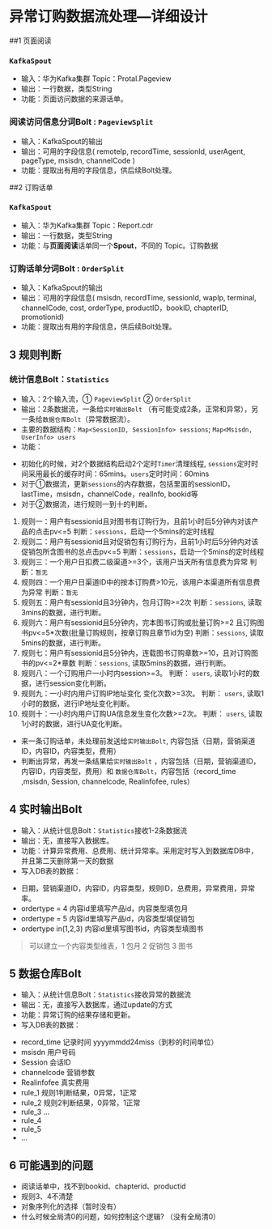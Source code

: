 # 异常订购数据流处理—详细设计

##1 页面阅读
### `KafkaSpout`
- 输入：华为Kafka集群 Topic：Protal.Pageview
- 输出：一行数据，类型String
- 功能：页面访问数据的来源话单。

### 阅读访问信息分词Bolt : `PageviewSplit`
- 输入：KafkaSpout的输出
- 输出：可用的字段信息( remoteIp, recordTime, sessionId, userAgent, pageType, msisdn, channelCode )
- 功能：提取出有用的字段信息，供后续Bolt处理。

##2 订购话单
### `KafkaSpout`
- 输入：华为Kafka集群 Topic：Report.cdr
- 输出：一行数据，类型String
- 功能：与**页面阅读**话单同一个**Spout**，不同的 Topic。订购数据

### 订购话单分词Bolt : `OrderSplit`
- 输入：KafkaSpout的输出
- 输出：可用的字段信息( msisdn, recordTime, sessionId, wapIp, terminal, channelCode, cost, orderType, productID，bookID, chapterID, promotionid)
- 功能：提取出有用的字段信息，供后续Bolt处理。

## 3 规则判断
### 统计信息Bolt：`Statistics`
- 输入：2个输入流，① `PageviewSplit` ② `OrderSplit`
- 输出：2条数据流，一条给`实时输出Bolt` （有可能变成2条，正常和异常），另一条给`数据仓库Bolt`（异常数据流）。
- 主要的数据结构：`Map<SessionID, SessionInfo> sessions`; `Map<Msisdn, UserInfo> users`
- 功能：
 * 初始化的时候，对2个数据结构启动2个定时`Timer`清理线程, `sessions`定时时间采用最长的缓存时间：65mins。`users`定时时间：60mins
 * 对于①数据流，更新`sessions`的内存数据，包括里面的sessionID，lastTime，msisdn，channelCode，realInfo, bookid等
 * 对于②数据流，进行规则一到十的判断。
 1. 规则一：用户有sessionid且对图书有订购行为，且前1小时后5分钟内对该产品的点击pv<=5
 判断：`sessions`，启动一个5mins的定时线程
 2. 规则二：用户有sessionid且对促销包有订购行为，且前1小时后5分钟内对该促销包所含图书的总点击pv<=5
 判断：`sessions`，启动一个5mins的定时线程
 3. 规则三：一个用户日扣费二级渠道>=3个，该用户当天所有信息费为异常 
  判断：`暂无`
 4. 规则四：一个用户日渠道ID中的按本订购费>10元，该用户本渠道所有信息费为异常
  判断：`暂无`
 5. 规则五：用户有sessionid且3分钟内，包月订购>=2次
   判断：`sessions`, 读取3mins的数据，进行判断。
 6. 规则六：用户有sessionid且5分钟内，完本图书订购或批量订购>=2 且订购图书pv<=5*次数(批量订购规则，按章订购且章节id为空)
  判断：`sessions`, 读取5mins的数据，进行判断。
 7. 规则七：用户有sessionid且5分钟内，连载图书订购章数>=10，且对订购图书的pv<=2*章数
 判断：`sessions`, 读取5mins的数据，进行判断。
 8. 规则八：一个订购用户一小时内session>=3。 
  判断： `users`, 读取1小时的数据，进行session变化判断。
 9. 规则九：一小时内用户订购IP地址变化 变化次数>=3次。
  判断： `users`, 读取1小时的数据，进行IP地址变化判断。
 10. 规则十：一小时内用户订购UA信息发生变化次数>=2次。
  判断： `users`, 读取1小时的数据，进行UA变化判断。

 * 来一条订购话单，未处理前发送给`实时输出Bolt`, 内容包括（日期，营销渠道ID，内容ID，内容类型，费用）
 * 判断出异常，再发一条结果给`实时输出Bolt` ，内容包括（日期，营销渠道ID，内容ID，内容类型，费用）和 `数据仓库Bolt`，内容包括（record_time ,msisdn,  Session, channelcode, Realinfofee, rules）

## 4 实时输出Bolt
- 输入：从统计信息Bolt：`Statistics`接收1-2条数据流
- 输出：无，直接写入数据库。
- 功能：计算异常费用、总费用、统计异常率。采用定时写入到数据库DB中，并且第二天删除第一天的数据
- 写入DB表的数据：
 * 日期，营销渠道ID，内容ID，内容类型，规则ID，总费用，异常费用，异常率。
 * ordertype = 4 内容id里填写产品id，内容类型填包月
 * ordertype = 5 内容id里填写产品id，内容类型填促销包
 * ordertype in(1,2,3) 内容id里填写图书id，内容类型填图书
> 可以建立一个内容类型维表，1 包月 2 促销包 3 图书


## 5 数据仓库Bolt
- 输入：从统计信息Bolt：`Statistics`接收异常的数据流
- 输出：无，直接写入数据库，通过update的方式
- 功能：异常订购的结果存储和更新。
- 写入DB表的数据：
 * record_time    记录时间 yyyymmdd24miss（到秒的时间单位）
 * msisdn         用户号码
 * Session        会话ID
 * channelcode    营销参数
 * Realinfofee    真实费用
 * rule_1         规则1判断结果，0异常，1正常
 * rule_2         规则2判断结果，0异常，1正常
 * rule_3         ...
 * rule_4
 * rule_5
 * ...

## 6 可能遇到的问题
- 阅读话单中，找不到bookid、chapterid、productid
- 规则3、4不清楚
- 对象序列化的选择（暂时没有）
- 什么时候全局清0的问题，如何控制这个逻辑? （没有全局清0）
